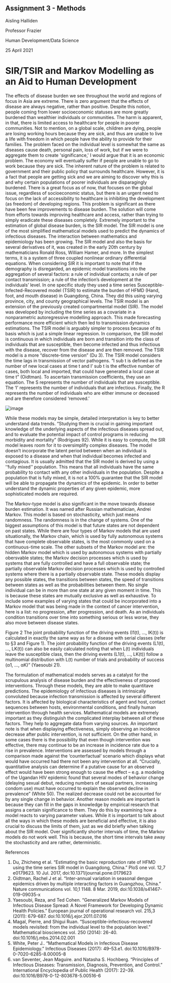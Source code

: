 ## Assignment 3 - Methods


Aisling Halliden

Professor Frazier

Human Development/Data Science

25 April 2021

# SIR/TSIR and Markov Modelling as an Aid to Human Development

  The effects of disease burden we see throughout the world and regions of focus in Asia are extreme. There is zero argument that the effects of disease are always negative, rather than positive. Despite this notion, people coming from lower socioeconomic statuses are more greatly burdened than wealthier individuals or communities. The harm is apparent, in that, there is limited access to healthcare for people in poorer communities. Not to mention, on a global scale, children are dying, people are losing working hours because they are sick, and thus are unable to live a life with freedom in which people have the ability to provide for their families. The problem faced on the individual level is somewhat the same as diseases cause death, personal pain, loss of work, but if we were to aggregate them to create 'significance,' I would argue that it is an economic problem. The economy will eventually suffer if people are unable to go to work because they are sick. The inherent nature of the problem is related to government and their public policy that surrounds healthcare. However, it is a fact that people are getting sick and we are aiming to discover why this is and why certain populations of poorer individuals are disparagingly burdened. There is a great focus as of now, that focuses on the global issue, regardless of socioeconomic status, but there is an urgent need to focus on the lack of accessibility to healthcare is inhibiting the development (as freedom) of developing regions. This problem is significant as there have been few improvements to disease burden. The solution will come from efforts towards improving healthcare and access, rather than trying to simply eradicate these diseases completely.
  Extremely important to the estimation of global disease burden, is the SIR model. The SIR model is one of the most simplified mathematical models used to predict the dynamics of infectious diseases. The interaction between mathematics and epidemiology has been growing. The SIR model and also the basis for several derivatives of it, was created in the early 20th century by mathematicians Ronald Ross, William Hamer, and more. In the simplest terms, it is a system of three coupled nonlinear ordinary differential equations. When considering SIR it is important to note that if the demography is disregarded, an epidemic model transitions into the aggregation of several factors: a rule of individual contacts; a rule of per contact transmission; a rule of the infection’s development at the individuals’ level.
In one specific study they used a time series Susceptible-Infected-Recovered model (TSIR) to estimate the burden of HFMD (Hand, foot, and mouth disease) in Guangdong, China. They did this using varying province, city, and county geographical levels. The TSIR model is an extension of the previously created compartmental model (SIR). The model was developed by including the time series as a covariate in a nonparametric autoregressive modelling approach. This made forecasting performance more efficient which then led to transmission dynamics estimations. The TSIR model is arguably simpler to process because of its basis which is just a simple linear regression. In comparison, the SIR model is continuous in which individuals are born and transition into the class of individuals that are susceptible, then become infected and thus infectious with the disease, recover from the disease and are then removed. The TSIR model is a more “discrete-time version” (Du 3). The TSIR model considers the time lags in transmission of vector pathogens. “I sub t is defined as the number of new local cases at time t and I’ sub t is the effective number of cases, both local and imported, that could have generated a local case at time t” (Oidtman). To ascertain transmission coefficients, they use an equation. The S represents the number of individuals that are susceptible. The ‘I’ represents the number of individuals that are infectious. Finally, the R represents the number of individuals who are either immune or deceased and are therefore considered ‘removed.’

![image](https://user-images.githubusercontent.com/78175126/116014662-4e611f80-a604-11eb-83e0-1c9fe8bb150a.png)

  While these models may be simple, detailed interpretation is key to better understand data trends. “Studying them is crucial in gaining important knowledge of the underlying aspects of the infectious diseases spread out, and to evaluate the potential impact of control programs in reducing morbidity and mortality” (Rodrigues 92). While it is easy to compute, the SIR model leaves room for it to oversimplify complex diseases. The model doesn’t incorporate the latent period between when an individual is exposed to a disease and when that individual becomes infected and contagious. It is usually admitted that the SIR model is derived by using a ‘‘fully mixed’’ population. This means that all individuals have the same probability to contact with any other individuals in the population. Despite a population that is fully mixed, it is not a 100% guarantee that the SIR model will be able to propagate the dynamics of the epidemic. In order to better understand the dynamic properties of any given epidemic, more sophisticated models are required.

  The Markov-type model is also significant in the move towards disease burden estimation. It was named after Russian mathematician, Andrei Markov. This model is based on stochasticity, which just means randomness. The randomness is in the change of systems. One of the biggest assumptions of this model is that future states are not dependent on past states. While there are four types of Markov models that are used situationally, the Markov chain, which is used by fully autonomous systems that have complete observable states, is the most commonly used on a continuous-time scale. The other subsets of the Markov model are: the hidden Markov model which is used by autonomous systems with partially obersvable states; the Markov decision processes which is used by systems that are fully controlled and have a full observable state; the partially observable Markov decision processes which is used by controlled systems where there is a partially observable state. These models display any possible states, the transitions between states, the speed of transitions between states as well as the probabilities between them. No single individual can be in more than one state at any given moment in time. This is because these states are mutually exclusive as well as exhaustive. To include some examples of varying states that could be incorporated into a Markov model that was being made in the context of cancer intervention, here is a list: no progression, after progression, and death. As an individuals condition transitions over time into something serious or less worse, they also move between disease states. 
  
 Figure 2 The joint probability function of the driving events (I1(t), …, IK(t)) is calculated in exactly the same way as for a disease with serial classes (refer to §3 and Figure 1). The joint probability function of the driving events (L1(t), …, LK(t)) can also be easily calculated noting that when L(t) individuals leave the susceptible class, then the driving events (L1(t), …, LK(t)) follow a multinomial distribution with L(t) number of trials and probability of success (α1, …, αK)” (Yaesoubi 21).
 
  The formulation of mathematical models serves as a catalyst for the scrupulous analysis of disease burden and the effectiveness of proposed interventions. Through these models, they are able to make quantitave predictions. The epidemiology of infectious diseases is intrinsically convoluted because infection transmission is affected by several different factors. It is affected by biological characteristics of agent and host, contact sequences between hosts, environmental conditions, and finally human intervention through health services. Mathematical models are extremely important as they distinguish the complicated interplay between all of these factors. They help to aggregate data from varying sources. An important note is that when displaying effectiveness, simply observing an incidence decrease after public intervention, is not sufficient. On the other hand, in some cases there is the possibility that even though intervention was effective, there may continue to be an increase in incidence rate due to a rise in prevalence. Interventions are assessed by models through a comparison made against the ‘counterfactual’ scenario which displays what would have occurred had there not been any intervention at all. “Crucially, quantitative analysis can determine if a putative cause for an observed effect would have been strong enough to cause the effect – e.g. a modeling of the Ugandan HIV epidemic found that several modes of behavior change (delaying sexual debut, reducing numbers of sexual partners, increasing condom use) must have occurred to explain the observed decline in prevalence” (White 50).  The realized decrease could not be accounted for by any single change in behavior. Another reason models are important is because they can fill in the gaps in knowledge by empirical research that assigns a certain significance to them. They do this by examining how a model reacts to varying parameter values. While it is important to talk about all the ways in which these models are beneficial and effective, it is also crucial to discuss the limits of them, just as we did briefly when talking about the SIR model. Over significantly shorter intervals of time, the Markov models do not work well. This is because, the short time intervals take away the stochasticity and are rather, deterministic.

References

1.	Du, Zhicheng et al. “Estimating the basic reproduction rate of HFMD using the time series SIR model in Guangdong, China.” PloS one vol. 12,7 e0179623. 10 Jul. 2017, doi:10.1371/journal.pone.0179623
2.	Oidtman, Rachel J et al. “Inter-annual variation in seasonal dengue epidemics driven by multiple interacting factors in Guangzhou, China.” Nature communications vol. 10,1 1148. 8 Mar. 2019, doi:10.1038/s41467-019-09035-x
3.	Yaesoubi, Reza, and Ted Cohen. “Generalized Markov Models of Infectious Disease Spread: A Novel Framework for Developing Dynamic Health Policies.” European journal of operational research vol. 215,3 (2011): 679-687. doi:10.1016/j.ejor.2011.07.016
4.	Magal, Pierre, and Shigui Ruan. “Susceptible-infectious-recovered models revisited: from the individual level to the population level.” Mathematical biosciences vol. 250 (2014): 26-40. doi:10.1016/j.mbs.2014.02.001
5.	White, Peter J.. “Mathematical Models in Infectious Disease Epidemiology.” Infectious Diseases (2017): 49–53.e1. doi:10.1016/B978-0-7020-6285-8.00005-8
6.	van Seventer, Jean Maguire. and Natasha S. Hochberg. “Principles of Infectious Diseases: Transmission, Diagnosis, Prevention, and Control.” International Encyclopedia of Public Health (2017): 22–39. doi:10.1016/B978-0-12-803678-5.00516-6
